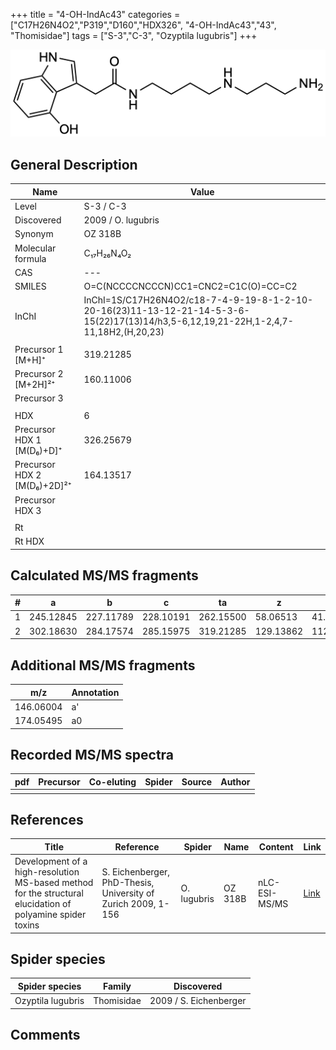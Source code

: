 +++
title = "4-OH-IndAc43"
categories = ["C17H26N4O2","P319","D160","HDX326",
"4-OH-IndAc43","43",
"Thomisidae"]
tags = ["S-3","C-3",
"Ozyptila lugubris"]
+++

![](/img/4-OH-IndAc43.png)

## General Description

| Name                        | Value              |
|-----------------------------|--------------------|
| Level                       | S-3 / C-3                 |
| Discovered                  | 2009 / O. lugubris |
| Synonym                     | OZ 318B            |
| Molecular formula           | C₁₇H₂₆N₄O₂         |
| CAS                         | ---                |
| SMILES | O=C(NCCCCNCCCN)CC1=CNC2=C1C(O)=CC=C2  |
| InChI  | InChI=1S/C17H26N4O2/c18-7-4-9-19-8-1-2-10-20-16(23)11-13-12-21-14-5-3-6-15(22)17(13)14/h3,5-6,12,19,21-22H,1-2,4,7-11,18H2,(H,20,23)  |
|                             |                    |
| Precursor 1 [M+H]⁺          | 319.21285          |
| Precursor 2 [M+2H]²⁺        | 160.11006          |
| Precursor 3                 |                    |
|                             |                    |
| HDX                         | 6                  |
| Precursor HDX 1 [M(D₆)+D]⁺   | 326.25679          |
| Precursor HDX 2 [M(D₆)+2D]²⁺ | 164.13517          |
| Precursor HDX 3             |                    |
|                             |                    |
| Rt                          |                    |
| Rt HDX                      |                    |

## Calculated MS/MS fragments

| # | a         | b         | c         | ta        | z         | y         | tz        |
|---|-----------|-----------|-----------|-----------|-----------|-----------|-----------|
| 1 | 245.12845 | 227.11789 | 228.10191 | 262.15500 | 58.06513 | 41.03858 | 75.09167 |
| 2 | 302.18630 | 284.17574 | 285.15975 | 319.21285 | 129.13862 | 112.11208 | 146.16517 |

## Additional MS/MS fragments

| m/z | Annotation |
|-----|------------|
| 146.06004    | a'   |
| 174.05495    | a0   |

## Recorded MS/MS spectra

| pdf | Precursor | Co-eluting | Spider | Source | Author |
|-----|-----------|------------|--------|--------|--------|
|     |           |            |        |        |        |

## References

| Title                                                                                                      | Reference                                                     | Spider      | Name    | Content       | Link                                                               |
|------------------------------------------------------------------------------------------------------------|---------------------------------------------------------------|-------------|---------|---------------|--------------------------------------------------------------------|
| Development of a high-resolution MS-based method for the structural elucidation of polyamine spider toxins | S. Eichenberger, PhD-Thesis, University of Zurich 2009, 1-156 | O. lugubris | OZ 318B | nLC-ESI-MS/MS | [Link](https://www.zora.uzh.ch/id/eprint/12787/1/Eichenberger.pdf) |

## Spider species

| Spider species    | Family     | Discovered             |
|-------------------|------------|------------------------|
| Ozyptila lugubris | Thomisidae | 2009 / S. Eichenberger |

## Comments